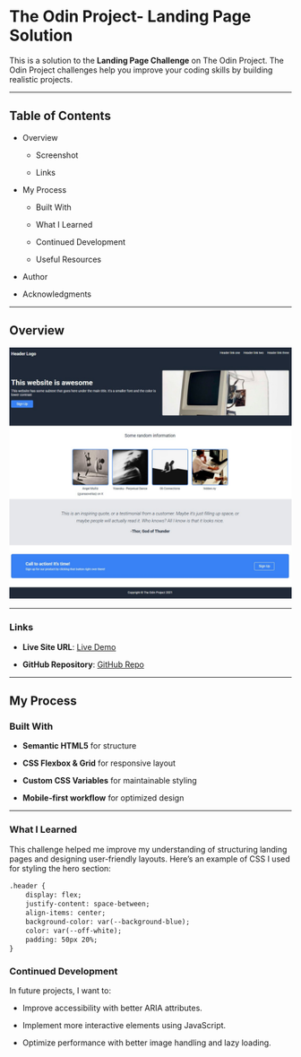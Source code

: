 # The Odin Project- Landing Page Solution

This is a solution to the **Landing Page Challenge** on The Odin Project. The Odin Project challenges help you improve your coding skills by building realistic projects.

* * *

## Table of Contents

*   Overview
    
    *   Screenshot
        
    *   Links
        
*   My Process
    
    *   Built With
        
    *   What I Learned
        
    *   Continued Development
        
    *   Useful Resources
        
*   Author
    
*   Acknowledgments
    

* * *

## Overview

![Desktop Screenshot](./styles/preview.jpg) 

* * *

### Links

*   **Live Site URL**: [Live Demo](https://fernandojosecc.github.io/landing-page/)
    
*   **GitHub Repository**: [GitHub Repo](https://github.com/fernandojosecc/landing-page)
    

* * *

## My Process

### Built With

*   **Semantic HTML5** for structure
    
*   **CSS Flexbox & Grid** for responsive layout
    
*   **Custom CSS Variables** for maintainable styling
    
*   **Mobile-first workflow** for optimized design
    

* * *

### What I Learned

This challenge helped me improve my understanding of structuring landing pages and designing user-friendly layouts. Here’s an example of CSS I used for styling the hero section:

    .header {
        display: flex;
        justify-content: space-between;
        align-items: center;
        background-color: var(--background-blue);
        color: var(--off-white);
        padding: 50px 20%;
    }

  

### Continued Development

In future projects, I want to:

*   Improve accessibility with better ARIA attributes.
    
*   Implement more interactive elements using JavaScript.
    
*   Optimize performance with better image handling and lazy loading.